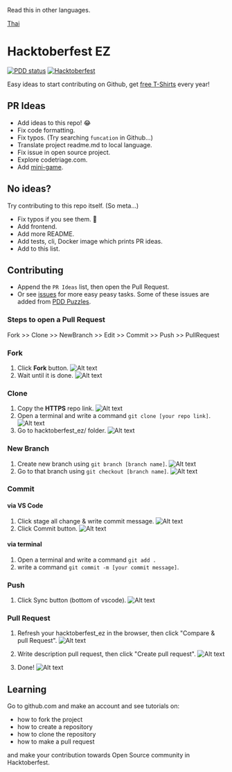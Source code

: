 Read this in other languages.

[Thai](README.th.md)

# Hacktoberfest EZ

[![PDD status](http://www.0pdd.com/svg?name=narze/hacktoberfest_ez)](http://www.0pdd.com/p?name=narze/hacktoberfest_ez)
[![Hacktoberfest](https://img.shields.io/github/hacktoberfest/2019/narze/hacktoberfest_ez)](https://github.com/narze/hacktoberfest_ez/issues?q=is%3Aopen+is%3Aissue+label%3Ahacktoberfest)

Easy ideas to start contributing on Github, get [free T-Shirts](http://hacktoberfest.digitalocean.com/) every year!

## PR Ideas

- Add ideas to this repo! 😂
- Fix code formatting.
- Fix typos. (Try searching `funcation` in Github...)
- Translate project readme.md to local language.
- Fix issue in open source project.
- Explore codetriage.com.
- Add [mini-game](https://github.com/chunza2542/noobtoberfest).

## No ideas?

Try contributing to this repo itself. (So meta...)

- Fix typos if you see them. 👀
- Add frontend.
- Add more README.
- Add tests, cli, Docker image which prints PR ideas.
- Add to this list.

## Contributing

- Append the `PR Ideas` list, then open the Pull Request.
- Or see [issues](https://github.com/narze/hacktoberfest_ez/issues) for more easy peasy tasks. Some of these issues are added from [PDD Puzzles](http://www.0pdd.com/).

### Steps to open a Pull Request

<!-- @todo #1 We need to describe these steps with more detail to it. -->

Fork >> Clone >> NewBranch >> Edit >> Commit >> Push >> PullRequest

### Fork

1. Click **Fork** button.
   ![Alt text](images/fork-1.png)
2. Wait until it is done.
   ![Alt text](images/fork-2.png)

### Clone

1. Copy the **HTTPS** repo link.
   ![Alt text](images/clone-1.png)
2. Open a terminal and write a command `git clone [your repo link]`.
   ![Alt text](images/clone-2.png)
3. Go to hacktoberfest_ez/ folder.
   ![Alt text](images/clone-3.png)

### New Branch

1. Create new branch using `git branch [branch name]`.
   ![Alt text](images/branch-1.png)
2. Go to that branch using `git checkout [branch name]`.
   ![Alt text](images/branch-2.png)

### Commit

#### via VS Code

1.  Click stage all change & write commit message.
    ![Alt text](images/commit-1.png)
2.  Click Commit button.
    ![Alt text](images/commit-2.png)

#### via terminal
1. Open a terminal and write a command `git add .`
2. write a command `git commit -m [your commit message]`.

### Push

1. Click Sync button (bottom of vscode).
   ![Alt text](images/push-1.png)

### Pull Request

1. Refresh your hacktoberfest_ez in the browser, then click "Compare & pull Request".
   ![Alt text](images/pr-1.png)

2. Write description pull request, then click "Create pull request".
   ![Alt text](images/pr-2.png)
3. Done!
   ![Alt text](images/pr-3.png)

## Learning

Go to github.com and make an account and see tutorials on:

- how to fork the project
- how to create a repository
- how to clone the repository
- how to make a pull request

and make your contribution towards Open Source community in Hacktoberfest.
